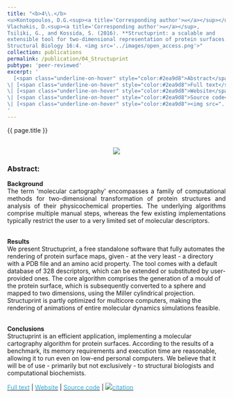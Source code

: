 ```yaml
---
title: "<b>4\\.</b> 
<u>Kontopoulos, D.G.<sup><a title='Corresponding author'>✉</a></sup></u>, 
Vlachakis, D.<sup><a title='Corresponding author'>✉</a></sup>, 
Tsiliki, G., and Kossida, S. (2016). **Structuprint: a scalable and 
extensible tool for two-dimensional representation of protein surfaces.** BMC 
Structural Biology 16:4. <img src='../images/open_access.png'>"
collection: publications
permalink: /publication/04_Structuprint
pubtype: 'peer-reviewed'
excerpt: '
  [<span class="underline-on-hover" style="color:#2ea9d8">Abstract</span>](../publication/04_Structuprint)
\| [<span class="underline-on-hover" style="color:#2ea9d8">Full text</span>](https://bmcstructbiol.biomedcentral.com/articles/10.1186/s12900-016-0055-7)
\| [<span class="underline-on-hover" style="color:#2ea9d8">Website</span>](https://dgkontopoulos.github.io/Structuprint/)
\| [<span class="underline-on-hover" style="color:#2ea9d8">Source code</span>](https://github.com/dgkontopoulos/Structuprint)
\| [<span class="underline-on-hover" style="color:#2ea9d8"><img src="../images/bibtex.svg">citation</span>](../bibtex/4_Structuprint.bib)
'
---
```


{{ page.title }}<br>
<br><center><img src="../images/publications/structuprintlogo.png"></center>

### Abstract:

<p style='text-align: justify;'>
<b>Background</b><br>
The term 'molecular cartography' encompasses a family of computational 
methods for two-dimensional transformation of protein structures and 
analysis of their physicochemical properties. The underlying algorithms 
comprise multiple manual steps, whereas the few existing implementations 
typically restrict the user to a very limited set of molecular 
descriptors.<br><br>

<b>Results</b><br>
We present Structuprint, a free standalone software that fully 
automates the rendering of protein surface maps, given - at the very 
least - a directory with a PDB file and an amino acid property. The tool 
comes with a default database of 328 descriptors, which can be extended 
or substituted by user-provided ones. The core algorithm comprises the 
generation of a mould of the protein surface, which is subsequently 
converted to a sphere and mapped to two dimensions, using the Miller 
cylindrical projection. Structuprint is partly optimized for multicore 
computers, making the rendering of animations of entire molecular 
dynamics simulations feasible.<br><br>

<b>Conclusions</b><br>
Structuprint is an efficient application, implementing a molecular 
cartography algorithm for protein surfaces. According to the results of 
a benchmark, its memory requirements and execution time are reasonable, 
allowing it to run even on low-end personal computers. We believe that 
it will be of use - primarily but not exclusively - to structural 
biologists and computational biochemists.
</p>

[<span class="underline-on-hover" style="color:#2ea9d8">Full text</span>](https://bmcstructbiol.biomedcentral.com/articles/10.1186/s12900-016-0055-7)
\| [<span class="underline-on-hover" style="color:#2ea9d8">Website</span>](https://dgkontopoulos.github.io/Structuprint/)
\| [<span class="underline-on-hover" style="color:#2ea9d8">Source code</span>](https://github.com/dgkontopoulos/Structuprint)
\| [<span class="underline-on-hover" style="color:#2ea9d8"><img src="../images/bibtex.svg">citation</span>](../bibtex/4_Structuprint.bib)

